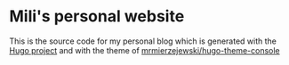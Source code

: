 # Mili's personal website

This is the source code for my personal blog which is generated with the [Hugo project](https://gohugo.io/) and with the theme
of [mrmierzejewski/hugo-theme-console](https://github.com/mrmierzejewski/hugo-theme-console)
